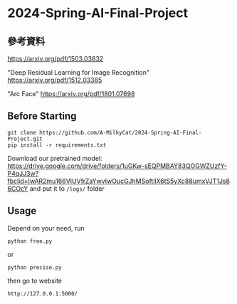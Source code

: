 # 2024-Spring-AI-Final-Project
## 參考資料
https://arxiv.org/pdf/1503.03832

"Deep Residual Learning for Image Recognition" https://arxiv.org/pdf/1512.03385

"Arc Face" https://arxiv.org/pdf/1801.07698
  
## Before Starting
```
git clone https://github.com/A-MilkyCat/2024-Spring-AI-Final-Project.git
pip install -r requirements.txt
```
Download our pretrained model:  
https://drive.google.com/drive/folders/1uGKw-sEQPMBAY83QOGWZUzfY-P4qJJ3w?fbclid=IwAR2mu166VIUVfrZaYwvIwOucGJhMSoftllX6tS5yXc88umxVJT1Js86COcY
and put it to ```/logs/``` folder

## Usage
Depend on your need, run  
```
python free.py
```
or  
```
python precise.py
```
then go to website  
```
http://127.0.0.1:5000/
```
